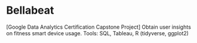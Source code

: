 # Bellabeat
[Google Data Analytics Certification Capstone Project] Obtain user insights on fitness smart device usage. Tools: SQL, Tableau, R (tidyverse, ggplot2)
